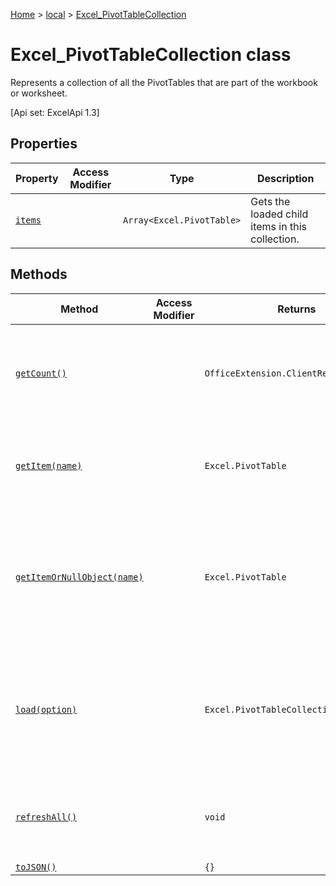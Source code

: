 [Home](./index) &gt; [local](local.md) &gt; [Excel\_PivotTableCollection](local.excel_pivottablecollection.md)

# Excel\_PivotTableCollection class

Represents a collection of all the PivotTables that are part of the workbook or worksheet. 

 \[Api set: ExcelApi 1.3\]

## Properties

|  Property | Access Modifier | Type | Description |
|  --- | --- | --- | --- |
|  [`items`](local.excel_pivottablecollection.items.md) |  | `Array<Excel.PivotTable>` | Gets the loaded child items in this collection. |

## Methods

|  Method | Access Modifier | Returns | Description |
|  --- | --- | --- | --- |
|  [`getCount()`](local.excel_pivottablecollection.getcount.md) |  | `OfficeExtension.ClientResult<number>` | Gets the number of pivot tables in the collection. <p/> \[Api set: ExcelApi 1.4\] |
|  [`getItem(name)`](local.excel_pivottablecollection.getitem.md) |  | `Excel.PivotTable` | Gets a PivotTable by name. <p/> \[Api set: ExcelApi 1.3\] |
|  [`getItemOrNullObject(name)`](local.excel_pivottablecollection.getitemornullobject.md) |  | `Excel.PivotTable` | Gets a PivotTable by name. If the PivotTable does not exist, will return a null object. <p/> \[Api set: ExcelApi 1.4\] |
|  [`load(option)`](local.excel_pivottablecollection.load.md) |  | `Excel.PivotTableCollection` | Queues up a command to load the specified properties of the object. You must call "context.sync()" before reading the properties. |
|  [`refreshAll()`](local.excel_pivottablecollection.refreshall.md) |  | `void` | Refreshes all the pivot tables in the collection. <p/> \[Api set: ExcelApi 1.3\] |
|  [`toJSON()`](local.excel_pivottablecollection.tojson.md) |  | `{}` |  |

